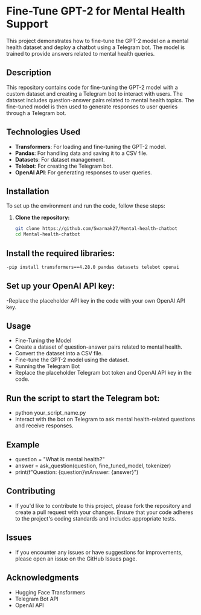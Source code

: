 # Fine-Tune GPT-2 for Mental Health Support

This project demonstrates how to fine-tune the GPT-2 model on a mental health dataset and deploy a chatbot using a Telegram bot. The model is trained to provide answers related to mental health queries.

## Description

This repository contains code for fine-tuning the GPT-2 model with a custom dataset and creating a Telegram bot to interact with users. The dataset includes question-answer pairs related to mental health topics. The fine-tuned model is then used to generate responses to user queries through a Telegram bot.

## Technologies Used

- **Transformers**: For loading and fine-tuning the GPT-2 model.
- **Pandas**: For handling data and saving it to a CSV file.
- **Datasets**: For dataset management.
- **Telebot**: For creating the Telegram bot.
- **OpenAI API**: For generating responses to user queries.

## Installation

To set up the environment and run the code, follow these steps:

1. **Clone the repository:**
   ```bash
   git clone https://github.com/Swarnak27/Mental-health-chatbot
   cd Mental-health-chatbot

## Install the required libraries:
 ```bash
-pip install transformers==4.28.0 pandas datasets telebot openai
 ```
## Set up your OpenAI API key:
-Replace the placeholder API key in the code with your own OpenAI API key.

## Usage
* Fine-Tuning the Model
* Create a dataset of question-answer pairs related to mental health.
* Convert the dataset into a CSV file.
* Fine-tune the GPT-2 model using the dataset.
* Running the Telegram Bot
* Replace the placeholder Telegram bot token and OpenAI API key in the code.

## Run the script to start the Telegram bot:

* python your_script_name.py
* Interact with the bot on Telegram to ask mental health-related questions and receive responses.

## Example
* question = "What is mental health?"
* answer = ask_question(question, fine_tuned_model, tokenizer)
* print(f"Question: {question}\nAnswer: {answer}")

## Contributing
* If you'd like to contribute to this project, please fork the repository and create a pull request with your changes. Ensure that your code adheres to the project's coding standards and includes appropriate tests.

## Issues
* If you encounter any issues or have suggestions for improvements, please open an issue on the GitHub Issues page.

## Acknowledgments
* Hugging Face Transformers
* Telegram Bot API
* OpenAI API
